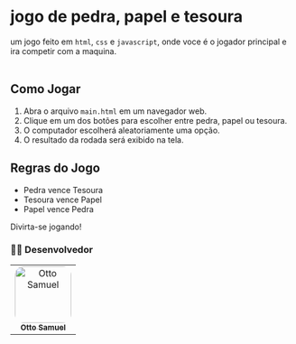  <h1>jogo de pedra, papel e tesoura</h1>

 um jogo feito em `html`, `css` e `javascript`, onde voce é o jogador principal e ira competir com a maquina.
 <br><br>
 ## Como Jogar

1. Abra o arquivo `main.html` em um navegador web.
2. Clique em um dos botões para escolher entre pedra, papel ou tesoura.
3. O computador escolherá aleatoriamente uma opção.
4. O resultado da rodada será exibido na tela.

## Regras do Jogo

- Pedra vence Tesoura
- Tesoura vence Papel
- Papel vence Pedra

Divirta-se jogando!

### 👨‍💻 Desenvolvedor

<table>
  <tr>
     <td align="center">
       <a href="https://github.com/Otto-Samuel">
         <img src="https://avatars.githubusercontent.com/u/162514493?v=4" style="border-radius: 15px" width="100px;" alt="Otto Samuel"/>
         <br />
         <sub><b>Otto Samuel</b></sub>
       </a>
     </td>
  </tr>
</table>

